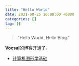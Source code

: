 ```yaml
---
title: "Hello World"
date: 2021-08-26 16:00:00 +0800
categories: []
tag: []
---
```


> "Hello World, Hello Blog."

**Vocsal**的博客开通了。

- [计算机图形学基础](/articles/basic-mathematics-of-computer-graphics)
